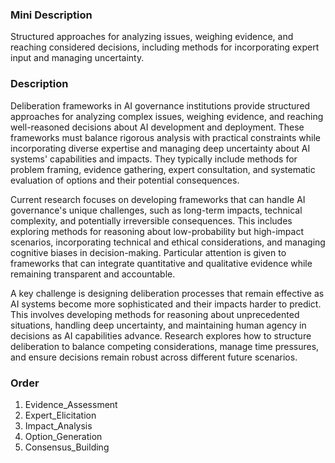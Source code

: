 ### Mini Description

Structured approaches for analyzing issues, weighing evidence, and reaching considered decisions, including methods for incorporating expert input and managing uncertainty.

### Description

Deliberation frameworks in AI governance institutions provide structured approaches for analyzing complex issues, weighing evidence, and reaching well-reasoned decisions about AI development and deployment. These frameworks must balance rigorous analysis with practical constraints while incorporating diverse expertise and managing deep uncertainty about AI systems' capabilities and impacts. They typically include methods for problem framing, evidence gathering, expert consultation, and systematic evaluation of options and their potential consequences.

Current research focuses on developing frameworks that can handle AI governance's unique challenges, such as long-term impacts, technical complexity, and potentially irreversible consequences. This includes exploring methods for reasoning about low-probability but high-impact scenarios, incorporating technical and ethical considerations, and managing cognitive biases in decision-making. Particular attention is given to frameworks that can integrate quantitative and qualitative evidence while remaining transparent and accountable.

A key challenge is designing deliberation processes that remain effective as AI systems become more sophisticated and their impacts harder to predict. This involves developing methods for reasoning about unprecedented situations, handling deep uncertainty, and maintaining human agency in decisions as AI capabilities advance. Research explores how to structure deliberation to balance competing considerations, manage time pressures, and ensure decisions remain robust across different future scenarios.

### Order

1. Evidence_Assessment
2. Expert_Elicitation
3. Impact_Analysis
4. Option_Generation
5. Consensus_Building
